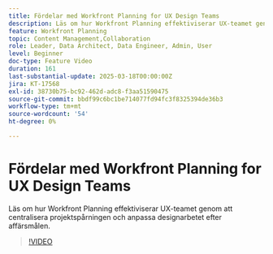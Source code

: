 ```yaml
---
title: Fördelar med Workfront Planning for UX Design Teams
description: Läs om hur Workfront Planning effektiviserar UX-teamet genom att centralisera projektspårningen och anpassa designarbetet efter affärsmålen.
feature: Workfront Planning
topic: Content Management,Collaboration
role: Leader, Data Architect, Data Engineer, Admin, User
level: Beginner
doc-type: Feature Video
duration: 161
last-substantial-update: 2025-03-18T00:00:00Z
jira: KT-17568
exl-id: 38730b75-bc92-462d-adc8-f3aa51590475
source-git-commit: bbdf99c6bc1be714077fd94fc3f8325394de36b3
workflow-type: tm+mt
source-wordcount: '54'
ht-degree: 0%

---
```


# Fördelar med Workfront Planning for UX Design Teams

Läs om hur Workfront Planning effektiviserar UX-teamet genom att centralisera projektspårningen och anpassa designarbetet efter affärsmålen.

>[!VIDEO](https://video.tv.adobe.com/v/3452180/?learn=on&enablevpops=1)
